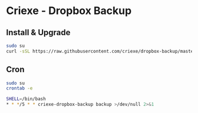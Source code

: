 # Criexe - Dropbox Backup

## Install & Upgrade
```bash
sudo su
curl -sSL https://raw.githubusercontent.com/criexe/dropbox-backup/master/install.sh | sudo bash
```

## Cron
```bash
sudo su
crontab -e

SHELL=/bin/bash
* * */5 * * criexe-dropbox-backup backup >/dev/null 2>&1
```